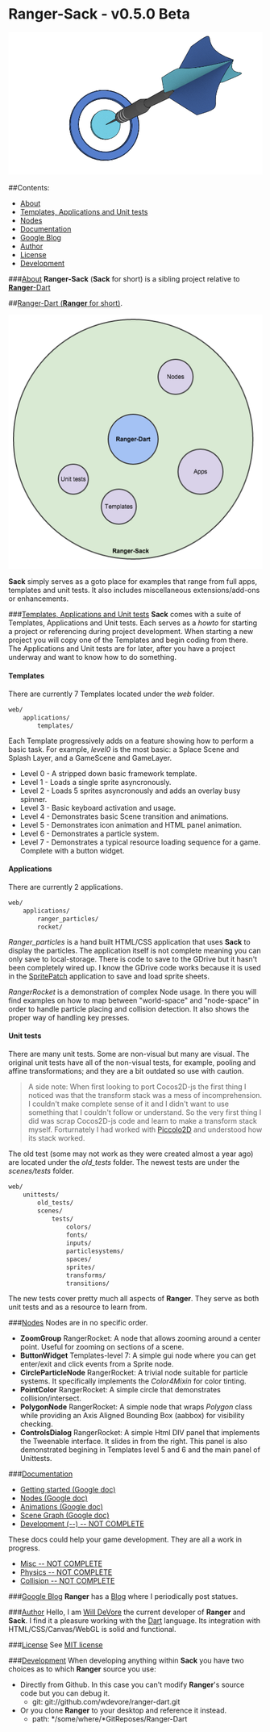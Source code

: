 Ranger-Sack - v0.5.0 Beta
===========
![Logo](docs/RangerDart_logo.png)

##Contents:
- [About](#about-dart)
- [Templates, Applications and Unit tests](#templates)
- [Nodes](#nodes)
- [Documentation](#documentation)
- [Google Blog](#blog)
- [Author](#author)
- [License](#license)
- [Development](#development)

###[About](#about-dart)
**Ranger-Sack** (**Sack** for short) is a sibling project relative to [**Ranger**-Dart]()

##[Ranger-Dart (**Ranger** for short)](https://github.com/wdevore/Ranger-Dart).

![HighLevel](docs/diagrams/Ranger_Highlevel.png)

**Sack** simply serves as a goto place for examples that range from full apps, templates and unit tests. It also includes miscellaneous extensions/add-ons or enhancements.

###[Templates, Applications and Unit tests](#templates)
**Sack** comes with a suite of Templates, Applications and Unit tests. Each serves as a *howto* for starting a project or referencing during project development. When starting a new project you will copy one of the Templates and begin coding from there. The Applications and Unit tests are for later, after you have a project underway and want to know how to do something.

#### Templates
There are currently 7 Templates located under the *web* folder.
```
web/
    applications/
        templates/
```
Each Template progressively adds on a feature showing how to perform a basic task. For example, *level0* is the most basic: a Splace Scene and Splash Layer, and a GameScene and GameLayer.

- Level 0 - A stripped down basic framework template.
- Level 1 - Loads a single sprite asyncronously.
- Level 2 - Loads 5 sprites asyncronously and adds an overlay busy spinner.
- Level 3 - Basic keyboard activation and usage.
- Level 4 - Demonstrates basic Scene transition and animations.
- Level 5 - Demonstrates icon animation and HTML panel animation.
- Level 6 - Demonstrates a particle system.
- Level 7 - Demonstrates a typical resource loading sequence for a game. Complete with a button widget.

#### Applications
There are currently 2 applications.
```
web/
    applications/
        ranger_particles/
        rocket/
```
*Ranger_particles* is a hand built HTML/CSS application that uses **Sack** to display the particles. The application itself is not complete meaning you can only save to local-storage. There is code to save to the GDrive but it hasn't been completely wired up. I know the GDrive code works because it is used in the [SpritePatch]() application to save and load sprite sheets.

*RangerRocket* is a demonstration of complex Node usage. In there you will find examples on how to map between "world-space" and "node-space" in order to handle particle placing and collision detection. It also shows the proper way of handling key presses.

#### Unit tests
There are many unit tests. Some are non-visual but many are visual. The original unit tests have all of the non-visual tests, for example, pooling and affine transformations; and they are a bit outdated so use with caution.
> A side note: When first looking to port Cocos2D-js the first thing I noticed was that the transform stack was a mess of incomprehension. I couldn't make complete sense of it and I didn't want to use something that I couldn't follow or understand. So the very first thing I did was scrap Cocos2D-js code and learn to make a transform stack myself. Forturnately I had worked with [Piccolo2D](http://www.cs.umd.edu/hcil/piccolo/) and understood how its stack worked.

The old test (some may not work as they were created almost a year ago) are located under the *old_tests* folder. The newest tests are under the *scenes/tests* folder.
```
web/
    unittests/
        old_tests/
        scenes/
            tests/
                colors/
                fonts/
                inputs/
                particlesystems/
                spaces/
                sprites/
                transforms/
                transitions/
```
The new tests cover pretty much all aspects of **Ranger**. They serve as both unit tests and as a resource to learn from.

###[Nodes](#nodes)
Nodes are in no specific order.

- **ZoomGroup**
    RangerRocket: A node that allows zooming around a center point. Useful for zooming on sections of a scene.
- **ButtonWidget**
    Templates-level 7: A simple gui node where you can get enter/exit and click events from a Sprite node.
- **CircleParticleNode**
    RangerRocket: A trivial node suitable for particle systems. It specifically implements the *Color4Mixin* for color tinting.
- **PointColor**
    RangerRocket: A simple circle that demonstrates collision/intersect.
- **PolygonNode**
    RangerRocket: A simple node that wraps *Polygon* class while providing an Axis Aligned Bounding Box (aabbox) for visibility checking.
- **ControlsDialog**
    RangerRocket: A simple Html DIV panel that implements the Tweenable interface. It slides in from the right. This panel is also demonstrated begining in Templates level 5 and 6 and the main panel of Unittests.
    
###[Documentation](#documentation)
- [Getting started (Google doc)](https://docs.google.com/document/d/1k_vyVV9duqlMcCM4nZYc8B2BhyC_j4RXHg6WN6KSRPE/edit?usp=sharing)
- [Nodes (Google doc)](https://docs.google.com/document/d/1_uQJxKHuGpn82cWt3C2yBU-sfX2nb4BWKxhhJUpwKBA/edit?usp=sharing)
- [Animations (Google doc)](https://docs.google.com/document/d/1uFhSjwm1ehiZ3ni7yOUx5Cbf1LOVP9pcP3YcfumyFS4/edit?usp=sharing)
- [Scene Graph (Google doc)](https://docs.google.com/document/d/1CYAASqzukvdKToi7j9sv7TkiN4Le_ZjnFdN7I7uXqYI/edit?usp=sharing)
- [Development (--) -- NOT COMPLETE]()

These docs could help your game development. They are all a work in progress.

- [Misc -- NOT COMPLETE]()
- [Physics -- NOT COMPLETE]()
- [Collision -- NOT COMPLETE]()


###[Google Blog](#blog)
**Ranger** has a [Blog](https://plus.google.com/u/0/b/109136453872758385259/109136453872758385259/posts) where I periodically post statues.

###[Author](#author)
Hello, I am [Will DeVore](https://plus.google.com/u/0/b/104513085420089025698/104513085420089025698/posts) the current developer of **Ranger** and **Sack**. I find it a pleasure working with the [Dart](https://www.dartlang.org/) language. Its integration with HTML/CSS/Canvas/WebGL is solid and functional.

###[License](#license)
See [MIT license](LICENSE)

###[Development](#development)
When developing anything within **Sack** you have two choices as to which **Ranger** source you use:

- Directly from Github. In this case you can't modify **Ranger**'s source code but you can debug it.
    * git: git://github.com/wdevore/ranger-dart.git
- Or you clone **Ranger** to your desktop and reference it instead.
    * path: */some/where/*GitReposes/Ranger-Dart

